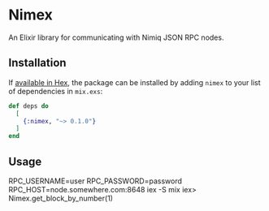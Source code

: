 # Nimex

An Elixir library for communicating with
Nimiq JSON RPC nodes.


## Installation

If [available in Hex](https://hex.pm/docs/publish), the package can be installed
by adding `nimex` to your list of dependencies in `mix.exs`:

```elixir
def deps do
  [
    {:nimex, "~> 0.1.0"}
  ]
end
```

## Usage

RPC_USERNAME=user RPC_PASSWORD=password RPC_HOST=node.somewhere.com:8648 iex -S mix
iex> Nimex.get_block_by_number(1)
